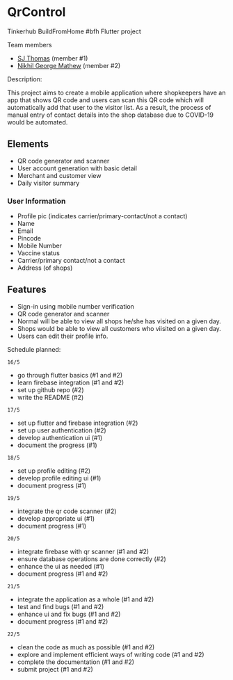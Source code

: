 # QrControl
Tinkerhub BuildFromHome #bfh Flutter project

Team members
- [SJ Thomas](https://github.com/Thomas-S-J) (member #1)
- [Nikhil George Mathew](https://github.com/Nikcodes10) (member #2)

Description:

This project aims to create a mobile application where shopkeepers have an app that shows QR code and users can scan this QR code which will automatically add that user to the visitor list. As a result, the process of manual entry of contact details into the shop database due to COVID-19 would be automated.

## Elements

- QR code generator and scanner
- User account generation with basic detail
- Merchant and customer view
- Daily visitor summary

### User Information
- Profile pic (indicates carrier/primary-contact/not a contact)
- Name
- Email
- Pincode
- Mobile Number
- Vaccine status
- Carrier/primary contact/not a contact
- Address (of shops)

## Features 
- Sign-in using mobile number verification
- QR code generator and scanner
- Normal will be able to view all shops he/she has visited on a given day.
- Shops would be able to view all customers who viisited on a given day.
- Users can edit their profile info.

Schedule planned:

`16/5`
- go through flutter basics (#1 and #2)
- learn firebase integration (#1 and #2)
- set up github repo (#2)
- write the README (#2)

`17/5`
- set up flutter and firebase integration (#2)
- set up user authentication (#2)
- develop authentication ui (#1)
- document the progress (#1)

`18/5`
- set up profile editing (#2)
- develop profile editing ui (#1)
- document progress (#1)

`19/5`
- integrate the qr code scanner (#2)
- develop appropriate ui (#1)
- document progress (#1)

`20/5`
- integrate firebase with qr scanner (#1 and #2)
- ensure database operations are done correctly (#2)
- enhance the ui as needed (#1)
- document progress (#1 and #2)

`21/5`
- integrate the application as a whole (#1 and #2)
- test and find bugs (#1 and #2)
- enhance ui and fix bugs (#1 and #2)
- document progress (#1 and #2)

`22/5`
- clean the code as much as possible (#1 and #2)
- explore and implement efficient ways of writing code (#1 and #2)
- complete the documentation (#1 and #2)
- submit project (#1 and #2)
